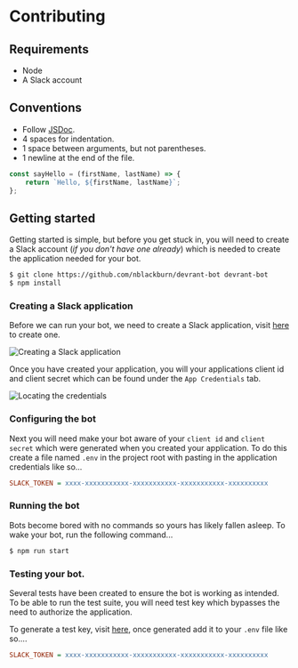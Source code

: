 # Contributing

## Requirements

- Node
- A Slack account

## Conventions

- Follow [JSDoc](http://usejsdoc.org).
- 4 spaces for indentation.
- 1 space between arguments, but not parentheses.
- 1 newline at the end of the file.

```javascript
const sayHello = (firstName, lastName) => {
    return `Hello, ${firstName, lastName}`;
};
```

## Getting started

Getting started is simple, but before you get stuck in, you will need
to create a Slack account (_if you don't have one already_) which is
needed to create the application needed for your bot.

```bash
$ git clone https://github.com/nblackburn/devrant-bot devrant-bot
$ npm install
```

### Creating a Slack application

Before we can run your bot, we need to create a Slack application, visit
[here](https://api.slack.com/apps/new) to create one. 

![Creating a Slack application](http://jmp.sh/qx377jh+)

Once you have created your application, you will your applications client
id and client secret which can be found under the `App Credentials` tab.

![Locating the credentials](http://jmp.sh/e6ql84m+)

### Configuring the bot

Next you will need make your bot aware of your `client id` and `client secret`
which were generated when you created your application. To do this create a
file named `.env` in the project root with pasting in the application
credentials like so...

```ini
SLACK_TOKEN = xxxx-xxxxxxxxxxx-xxxxxxxxxxx-xxxxxxxxxxx-xxxxxxxxxx
```

### Running the bot

Bots become bored with no commands so yours has likely fallen asleep. To wake your
bot, run the following command...

```bash
$ npm run start
```

### Testing your bot.

Several tests have been created to ensure the bot is working as intended. To be able
to run the test suite, you will need test key which bypasses the need to authorize the
application.

To generate a test key, visit [here](https://api.slack.com/docs/oauth-test-tokens), once
generated add it to your `.env` file like so....

```ini
SLACK_TOKEN = xxxx-xxxxxxxxxxx-xxxxxxxxxxx-xxxxxxxxxxx-xxxxxxxxxx
```

